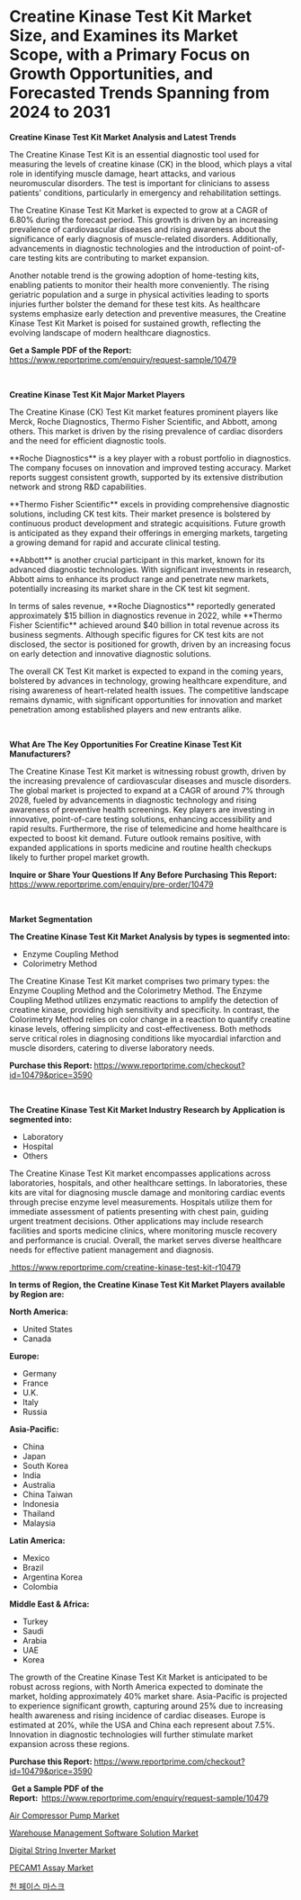 <p><h1>Creatine Kinase Test Kit Market Size, and Examines its Market Scope, with a Primary Focus on Growth Opportunities, and Forecasted Trends Spanning from 2024 to 2031</h1></p><p><strong>Creatine Kinase Test Kit Market Analysis and Latest Trends</strong></p>
<p><p>The Creatine Kinase Test Kit is an essential diagnostic tool used for measuring the levels of creatine kinase (CK) in the blood, which plays a vital role in identifying muscle damage, heart attacks, and various neuromuscular disorders. The test is important for clinicians to assess patients' conditions, particularly in emergency and rehabilitation settings.</p><p>The Creatine Kinase Test Kit Market is expected to grow at a CAGR of 6.80% during the forecast period. This growth is driven by an increasing prevalence of cardiovascular diseases and rising awareness about the significance of early diagnosis of muscle-related disorders. Additionally, advancements in diagnostic technologies and the introduction of point-of-care testing kits are contributing to market expansion. </p><p>Another notable trend is the growing adoption of home-testing kits, enabling patients to monitor their health more conveniently. The rising geriatric population and a surge in physical activities leading to sports injuries further bolster the demand for these test kits. As healthcare systems emphasize early detection and preventive measures, the Creatine Kinase Test Kit Market is poised for sustained growth, reflecting the evolving landscape of modern healthcare diagnostics.</p></p>
<p><strong>Get a Sample PDF of the Report:&nbsp;</strong> <a href="https://www.reportprime.com/enquiry/request-sample/10479">https://www.reportprime.com/enquiry/request-sample/10479</a></p>
<p>&nbsp;</p>
<p><strong>Creatine Kinase Test Kit Major Market Players</strong></p>
<p><p>The Creatine Kinase (CK) Test Kit market features prominent players like Merck, Roche Diagnostics, Thermo Fisher Scientific, and Abbott, among others. This market is driven by the rising prevalence of cardiac disorders and the need for efficient diagnostic tools.</p><p>**Roche Diagnostics** is a key player with a robust portfolio in diagnostics. The company focuses on innovation and improved testing accuracy. Market reports suggest consistent growth, supported by its extensive distribution network and strong R&D capabilities.</p><p>**Thermo Fisher Scientific** excels in providing comprehensive diagnostic solutions, including CK test kits. Their market presence is bolstered by continuous product development and strategic acquisitions. Future growth is anticipated as they expand their offerings in emerging markets, targeting a growing demand for rapid and accurate clinical testing.</p><p>**Abbott** is another crucial participant in this market, known for its advanced diagnostic technologies. With significant investments in research, Abbott aims to enhance its product range and penetrate new markets, potentially increasing its market share in the CK test kit segment.</p><p>In terms of sales revenue, **Roche Diagnostics** reportedly generated approximately $15 billion in diagnostics revenue in 2022, while **Thermo Fisher Scientific** achieved around $40 billion in total revenue across its business segments. Although specific figures for CK test kits are not disclosed, the sector is positioned for growth, driven by an increasing focus on early detection and innovative diagnostic solutions.</p><p>The overall CK Test Kit market is expected to expand in the coming years, bolstered by advances in technology, growing healthcare expenditure, and rising awareness of heart-related health issues. The competitive landscape remains dynamic, with significant opportunities for innovation and market penetration among established players and new entrants alike.</p></p>
<p>&nbsp;</p>
<p><strong>What Are The Key Opportunities For Creatine Kinase Test Kit Manufacturers?</strong></p>
<p><p>The Creatine Kinase Test Kit market is witnessing robust growth, driven by the increasing prevalence of cardiovascular diseases and muscle disorders. The global market is projected to expand at a CAGR of around 7% through 2028, fueled by advancements in diagnostic technology and rising awareness of preventive health screenings. Key players are investing in innovative, point-of-care testing solutions, enhancing accessibility and rapid results. Furthermore, the rise of telemedicine and home healthcare is expected to boost kit demand. Future outlook remains positive, with expanded applications in sports medicine and routine health checkups likely to further propel market growth.</p></p>
<p><strong>Inquire or Share Your Questions If Any Before Purchasing This Report:</strong> <a href="https://www.reportprime.com/enquiry/pre-order/10479">https://www.reportprime.com/enquiry/pre-order/10479</a></p>
<p>&nbsp;</p>
<p><strong>Market Segmentation</strong></p>
<p><strong>The Creatine Kinase Test Kit Market Analysis by types is segmented into:</strong></p>
<p><ul><li>Enzyme Coupling Method</li><li>Colorimetry Method</li></ul></p>
<p><p>The Creatine Kinase Test Kit market comprises two primary types: the Enzyme Coupling Method and the Colorimetry Method. The Enzyme Coupling Method utilizes enzymatic reactions to amplify the detection of creatine kinase, providing high sensitivity and specificity. In contrast, the Colorimetry Method relies on color change in a reaction to quantify creatine kinase levels, offering simplicity and cost-effectiveness. Both methods serve critical roles in diagnosing conditions like myocardial infarction and muscle disorders, catering to diverse laboratory needs.</p></p>
<p><strong>Purchase this Report:&nbsp;</strong><a href="https://www.reportprime.com/checkout?id=10479&price=3590">https://www.reportprime.com/checkout?id=10479&price=3590</a></p>
<p>&nbsp;</p>
<p><strong>The Creatine Kinase Test Kit Market Industry Research by Application is segmented into:</strong></p>
<p><ul><li>Laboratory</li><li>Hospital</li><li>Others</li></ul></p>
<p><p>The Creatine Kinase Test Kit market encompasses applications across laboratories, hospitals, and other healthcare settings. In laboratories, these kits are vital for diagnosing muscle damage and monitoring cardiac events through precise enzyme level measurements. Hospitals utilize them for immediate assessment of patients presenting with chest pain, guiding urgent treatment decisions. Other applications may include research facilities and sports medicine clinics, where monitoring muscle recovery and performance is crucial. Overall, the market serves diverse healthcare needs for effective patient management and diagnosis.</p></p>
<p><a href="https://www.reportprime.com/creatine-kinase-test-kit-r10479">&nbsp;https://www.reportprime.com/creatine-kinase-test-kit-r10479</a></p>
<p><strong>In terms of Region, the Creatine Kinase Test Kit Market Players available by Region are:</strong></p>
<p>
    <p> <strong> North America: </strong>
        <ul>
            <li>United States</li>
            <li>Canada</li>
        </ul>
        </p> 
    <p> <strong> Europe: </strong>
        <ul>
            <li>Germany</li>
            <li>France</li>
            <li>U.K.</li>
            <li>Italy</li>
            <li>Russia</li>
        </ul>
        </p> 
    <p> <strong> Asia-Pacific: </strong>
        <ul>
            <li>China</li>
            <li>Japan</li>
            <li>South Korea</li>
            <li>India</li>
            <li>Australia</li>
            <li>China Taiwan</li>
            <li>Indonesia</li>
            <li>Thailand</li>
            <li>Malaysia</li>
        </ul>
        </p> 
    <p> <strong> Latin America: </strong>
        <ul>
            <li>Mexico</li>
            <li>Brazil</li>
            <li>Argentina Korea</li>
            <li>Colombia</li>
        </ul>
        </p> 
    <p> <strong> Middle East & Africa: </strong>
        <ul>
            <li>Turkey</li>
            <li>Saudi</li>
            <li>Arabia</li>
            <li>UAE</li>
            <li>Korea</li>
        </ul>
    </p>
    </p>
<p><p>The growth of the Creatine Kinase Test Kit Market is anticipated to be robust across regions, with North America expected to dominate the market, holding approximately 40% market share. Asia-Pacific is projected to experience significant growth, capturing around 25% due to increasing health awareness and rising incidence of cardiac diseases. Europe is estimated at 20%, while the USA and China each represent about 7.5%. Innovation in diagnostic technologies will further stimulate market expansion across these regions.</p></p>
<p><strong>Purchase this Report: </strong><a href="https://www.reportprime.com/checkout?id=10479&price=3590">https://www.reportprime.com/checkout?id=10479&price=3590</a></p>
<p>&nbsp;<strong>Get a Sample PDF of the Report:&nbsp;&nbsp;</strong><a href="https://www.reportprime.com/enquiry/request-sample/10479">https://www.reportprime.com/enquiry/request-sample/10479</a></p>
<p><strong></strong></p>
<p><p><a href="https://issuu.com/reportprime-2/docs/air-compressor-pump-market-size-203_5cca747e3bcb37">Air Compressor Pump Market</a></p><p><a href="https://www.linkedin.com/pulse/global-warehouse-management-software-solution-market-landscape-rcyff?trackingId=aJIWO4OJS%2BCbaUDqNLveQg%3D%3D">Warehouse Management Software Solution Market</a></p><p><a href="https://issuu.com/reportprime-2/docs/digital-string-inverter-market-size_193a3c76056d7e">Digital String Inverter Market</a></p><p><a href="https://github.com/PeterParrish5/Market-Research-Report-List-6/blob/main/pecam1-assay-market.md">PECAM1 Assay Market</a></p><p><a href="https://medium.com/@deandreclark78/cloth-face-mask-market-%EC%9D%98-%EA%B8%80%EB%A1%9C%EB%B2%8C-%EC%8B%9C%EC%9E%A5-%EA%B0%9C%EC%9A%94%EB%8A%94-%EC%A0%84-%EC%84%B8%EA%B3%84-%EB%B0%8F-%EC%A3%BC%EC%9A%94-%EC%8B%9C%EC%9E%A5%EC%9D%98-%EC%82%B0%EC%97%85%EC%97%90-%EC%98%81%ED%96%A5%EC%9D%84-%EB%AF%B8%EC%B9%98%EB%8A%94-%EC%A3%BC%EC%9A%94-%ED%8A%B8%EB%A0%8C%EB%93%9C%EC%97%90-%EB%8C%80%ED%95%9C-%EB%8F%85%ED%8A%B9%ED%95%9C-%EA%B4%80%EC%A0%90%EC%9D%84-%EC%A0%9C%EA%B3%B5%ED%95%A9%EB%8B%88%EB%8B%A4-4c874dc1cbed?postPublishedType=initial">천 페이스 마스크</a></p></p>